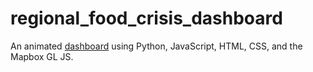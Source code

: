 # regional_food_crisis_dashboard
 An animated [dashboard](https://ctedja.github.io/regional_food_crisis_dashboard/) using Python, JavaScript, HTML, CSS, and the Mapbox GL JS.
